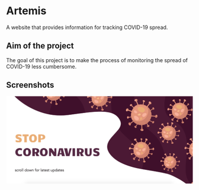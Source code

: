 # Artemis
A website that provides information for tracking COVID-19 spread.

## Aim of the project
The goal of this project is to make the process of monitoring the spread of COVID-19 less cumbersome.

## Screenshots
<img src="https://github.com/eken25/Artemis/blob/master/res/p1.png"/> 
